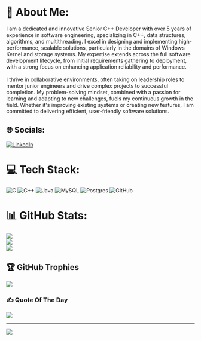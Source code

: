 # 💫 About Me:
I am a dedicated and innovative Senior C++ Developer with over 5 years of experience in software engineering, specializing in C++, data structures, algorithms, and multithreading. I excel in designing and implementing high-performance, scalable solutions, particularly in the domains of Windows Kernel and storage systems. My expertise extends across the full software development lifecycle, from initial requirements gathering to deployment, with a strong focus on enhancing application reliability and performance.<br><br>I thrive in collaborative environments, often taking on leadership roles to mentor junior engineers and drive complex projects to successful completion. My problem-solving mindset, combined with a passion for learning and adapting to new challenges, fuels my continuous growth in the field. Whether it's improving existing systems or creating new features, I am committed to delivering efficient, user-friendly software solutions.


## 🌐 Socials:
[![LinkedIn](https://img.shields.io/badge/LinkedIn-%230077B5.svg?logo=linkedin&logoColor=white)]([https://linkedin.com/in/https://www.linkedin.com/in/siva-sai-m/](https://www.linkedin.com/in/siva-sai-m/)) 

# 💻 Tech Stack:
![C](https://img.shields.io/badge/c-%2300599C.svg?style=for-the-badge&logo=c&logoColor=white) ![C++](https://img.shields.io/badge/c++-%2300599C.svg?style=for-the-badge&logo=c%2B%2B&logoColor=white) ![Java](https://img.shields.io/badge/java-%23ED8B00.svg?style=for-the-badge&logo=openjdk&logoColor=white) ![MySQL](https://img.shields.io/badge/mysql-4479A1.svg?style=for-the-badge&logo=mysql&logoColor=white) ![Postgres](https://img.shields.io/badge/postgres-%23316192.svg?style=for-the-badge&logo=postgresql&logoColor=white) ![GitHub](https://img.shields.io/badge/github-%23121011.svg?style=for-the-badge&logo=github&logoColor=white)
# 📊 GitHub Stats:
![](https://github-readme-stats.vercel.app/api?username=MShIvASaI&theme=radical&hide_border=false&include_all_commits=false&count_private=false)<br/>
![](https://github-readme-streak-stats.herokuapp.com/?user=MShIvASaI&theme=radical&hide_border=false)<br/>
![](https://github-readme-stats.vercel.app/api/top-langs/?username=MShIvASaI&theme=radical&hide_border=false&include_all_commits=false&count_private=false&layout=compact)

## 🏆 GitHub Trophies
![](https://github-profile-trophy.vercel.app/?username=MShIvASaI&theme=radical&no-frame=false&no-bg=true&margin-w=4)

### ✍️ Quote Of The Day
![](https://quotes-github-readme.vercel.app/api?type=horizontal&theme=radical)

---
[![](https://visitcount.itsvg.in/api?id=MShIvASaI&icon=0&color=0)](https://visitcount.itsvg.in)

<!-- Proudly created with GPRM ( https://gprm.itsvg.in ) -->
